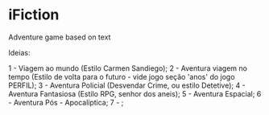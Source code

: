 # iFiction
Adventure game based on text

Ideias:

1 - Viagem ao mundo (Estilo Carmen Sandiego);
2 - Aventura viagem no tempo (Estilo de volta para o futuro - vide jogo seção 'anos' do jogo PERFIL);
3 - Aventura Policial (Desvendar Crime, ou estilo Detetive);
4 - Aventura Fantasiosa (Estilo RPG, senhor dos aneis);
5 - Aventura Espacial;
6 - Aventura Pós - Apocalíptica;
7 - ;
